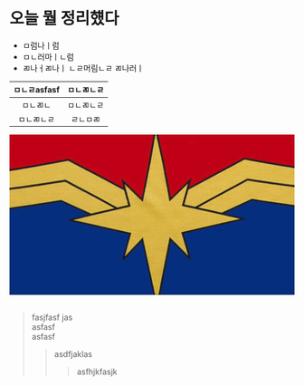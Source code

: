 
# 오늘 뭘 정리헀다

* ㅁ럼나ㅣ럼
* ㅁㄴ러마ㅣㄴ럼
* ㄻ나ㅓㄻ나ㅣ
ㄴㄹ머림ㄴㄹ
ㄻ나러ㅣ

|ㅁㄴㄹasfasf|ㅁㄴㄻㄴㄹ|
|:------:|:---:|
|ㅁㄴㄻㄴ|ㅁㄴㄻㄴㄹ|
|ㅁㄴㄻㄴㄹ|ㄹㄴㅁㄻ|ㅁㄴㄻㄴ

![ㄹㄴ머ㅏㄴ로머ㅏ](./dc7.png)

<!-- ![ㄹㄴ머ㅏㄴ로머ㅏ](./dc7.png)
![ㄹㄴ머ㅏㄴ로머ㅏ](./dc7.png)
![ㄹㄴ머ㅏㄴ로머ㅏ](./dc7.png)
![ㄹㄴ머ㅏㄴ로머ㅏ](./dc7.png)
![ㄹㄴ머ㅏㄴ로머ㅏ](./dc7.png)
![ㄹㄴ머ㅏㄴ로머ㅏ](./dc7.png)
![ㄹㄴ머ㅏㄴ로머ㅏ](./dc7.png) -->

```

```


>fasjfasf  jas   
>asfasf  
>asfasf
>>asdfjaklas
>>>asfhjkfasjk
